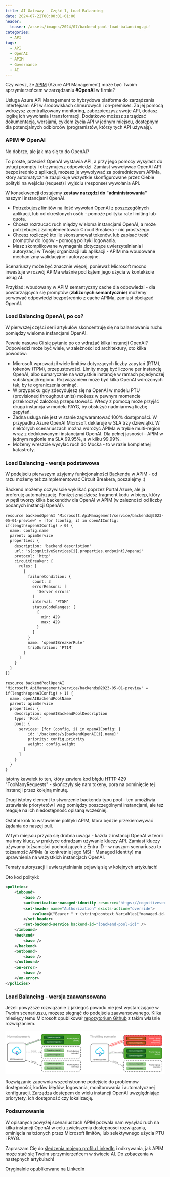 ```yaml
---
title: AI Gateway - Część 1, Load Balancing
date: 2024-07-22T00:00:01+01:00
header:
  teaser: /assets/images/2024/07/backend-pool-load-balancing.gif
categories:
  - API
tags:
  - API
  - OpenAI
  - APIM
  - Governance
  - AI
---
```


Czy wiesz, że [APIM](https://azure.microsoft.com/en-us/products/api-management/) (Azure API Management) może być Twoim sprzymierzeńcem w zarządzaniu **#OpenAI** w firmie?

Usługa Azure API Management to hybrydowa platforma do zarządzania interfejsami API w środowiskach chmurowych i on-premises. Za jej pomocą wdrożysz zcentralizowany monitoring, zabezpieczysz swoje API, dodasz logikę ich wywołania i transformacji. Dodatkowo możesz zarządzać dokumentacją, wersjami, cyklem życia API w jednym miejscu, dostępnym dla potencjalnych odbiorców (programistów, którzy tych API używają).

### APIM ❤️ OpenAI

No dobrze, ale jak ma się to do OpenAI?

To proste, przecież OpenAI wystawia API, a przy jego pomocy wysyłasz do usługi prompty i otrzymujesz odpowiedzi. Zamiast wywoływać OpenAI API bezpośrednio z aplikacji, możesz je wywoływać za pośrednictwem APIMa, który automatycznie zaaplikuje wszystkie skonfigurowane przez Ciebie polityki na wejściu (request) i wyjściu (response) wywołania API.

W konsekwencji dostajemy **zestaw narzędzi do "administrowania"** naszymi instancjami OpenAI.

- Potrzebujesz limitów na ilość wywołań OpenAI z poszczególnych aplikacji, lub od określonych osób - pomoże polityka rate limiting lub quota.
- Chcesz rozrzucać ruch między wieloma instancjami OpenAI, a może potrzebujesz zaimplementować Circuit Breakera - nic prostszego.
- Chcesz rozliczyć kto ile skonsumował tokenów, lub zapisać treść promptów do logów - pomogą polityki logowania.
- Masz skomplikowane wymagania dotyczące uwierzytelniania i autoryzacji w Twojej organizacji lub aplikacji - APIM ma wbudowane mechanizmy walidacyjne i autoryzacyjne.

Scenariuszy może być znacznie więcej, ponieważ Microsoft mocno inwestuje w rozwój APIMa właśnie pod kątem jego użycia w kontekście usług AI.

Przykład: wbudowany w APIM semantyczny cache dla odpowiedzi - dla powtarzających się promptów (**zbliżonych semantycznie**) możemy serwować odpowiedzi bezpośrednio z cache APIMa, zamiast obciążać OpenAI.

### Load Balancing OpenAI, po co?

W pierwszej części serii artykułów skoncentruję się na balansowaniu ruchu pomiędzy wieloma instancjami OpenAI.

Pewnie nasuwa Ci się pytanie po co wdrażać kilka instancji OpenAI? Odpowiedzi może być wiele, w zależności od architektury, oto kilka powodów:

- Microsoft wprowadził wiele limitów dotyczących liczby zapytań (RTM), tokenów (TPM), przepustowości. Limity mogą być liczone per instancję OpenAI, albo sumarycznie na wszystkie instancje w ramach pojedynczej subskrypcji/regionu. Rozwiązaniem może być kilka OpenAI wdrożonych tak, by te ograniczenia ominąć.
- W przypadku gdy zdecydujesz się na OpenAI w modelu PTU (provisioned throughput units) możesz w pewnym momencie przekroczyć założoną przepustowość. Wtedy z pomocą może przyjść druga instancja w modelu PAYG, by obsłużyć nadmiarową liczbę zapytań.
- Żadna usługa nie jest w stanie zagwarantować 100% dostępności. W przypadku Azure OpenAI Microsoft deklaruje w SLA trzy dziewiątki. W niektórych scenariuszach można wdrożyć APIMa w trybie multi-region wraz z dedykowanymi instancjami OpenAI. Dla pełnej jasności - APIM w jednym regionie ma SLA 99.95%, a w kilku 99.99%.
- Możemy wreszcie wysyłać ruch do Mocka - to w razie kompletnej katastrofy.

### Load Balancing - wersja podstawowa

W podejściu pierwszym użyjemy funkcjonalności [Backendu](https://learn.microsoft.com/en-us/azure/api-management/backends?tabs=bicep) w APIM - od razu możemy też zaimplementować Circuit Breakera, poszalejmy :)

Backend możemy oczywiście wyklikać poprzez Portal Azure, ale ja preferuję automatyzację. Poniżej znajdziesz fragment kodu w bicep, który w pętli tworzy kilka backendów dla OpenAI w APIM (w zależności od liczby podanych instancji OpenAI).

```bicep
resource backendOpenAI 'Microsoft.ApiManagement/service/backends@2023-05-01-preview' = [for (config, i) in openAIConfig: if(length(openAIConfig) > 0) {
  name: config.name
  parent: apimService
  properties: {
    description: 'backend description'
    url: '${cognitiveServices[i].properties.endpoint}/openai'
    protocol: 'http'
    circuitBreaker: {
      rules: [
        {
          failureCondition: {
            count: 3
            errorReasons: [
              'Server errors'
            ]
            interval: 'PT5M'
            statusCodeRanges: [
              {
                min: 429
                max: 429
              }
            ]
          }
          name: 'openAIBreakerRule'
          tripDuration: 'PT1M'
        }
      ]
    }
  }
}]

resource backendPoolOpenAI 'Microsoft.ApiManagement/service/backends@2023-05-01-preview' = if(length(openAIConfig) > 1) {
  name: openAIBackendPoolName
  parent: apimService
  properties: {
    description: openAIBackendPoolDescription
    type: 'Pool'
    pool: {
      services: [for (config, i) in openAIConfig: {
          id: '/backends/${backendOpenAI[i].name}'
          priority: config.priority
          weight: config.weight
        }
      ]
    }
  }
}
```

Istotny kawałek to ten, który zawiera kod błędu HTTP 429 "TooManyRequests" - skończyły się nam tokeny, pora na pominięcie tej instancji przez kolejną minutę.

Drugi istotny element to stworzenie backendu typu pool - ten umożliwia ustawianie priorytetów i wag pomiędzy poszczególnymi instancjami, ale też reaguje na ich niedostępność opisaną wcześniej.

Ostatni krok to wstawienie polityki APIM, która będzie przekierowywać żądania do naszej puli.

W tym miejscu przyda się drobna uwaga - każda z instancji OpenAI w teorii ma inny klucz, w praktyce odradzam używanie kluczy API. Zamiast kluczy używamy tożsamości pochodzących z Entra ID - w naszym scenariuszu to tożsamość APIMa (a konkretnie jego MSI - Managed Identity) ma uprawnienia na wszystkich instancjach OpenAI.

Tematy autoryzacji i uwierzytelniania pojawią się w kolejnych artykułach!

Oto kod polityki:

```xml
<policies>
    <inbound>
        <base />
        <authentication-managed-identity resource="https://cognitiveservices.azure.com" output-token-variable-name="managed-id-access-token" ignore-error="false" />
        <set-header name="Authorization" exists-action="override">
            <value>@("Bearer " + (string)context.Variables["managed-id-access-token"])</value>
        </set-header>
        <set-backend-service backend-id="{backend-pool-id}" />
    </inbound>
    <backend>
        <base />
    </backend>
    <outbound>
        <base />
    </outbound>
    <on-error>
        <base />
    </on-error>
</policies>
```

### Load Balancing - wersja zaawansowana

Jeżeli powyższe rozwiązanie z jakiegoś powodu nie jest wystarczające w Twoim scenariuszu, możesz siegnąć do podejścia zaawansowanego. Kilka miesięcy temu Microsoft opublikował [repozytorium Github](https://github.com/Azure-Samples/openai-apim-lb/) z takim właśnie rozwiązaniem.

![Zaawansowane balansowanie ruchu - Copyright (c) Microsoft Corporation.](/assets/images/2024/07/loadbalance.png)

Rozwiązanie zapewnia wszechstronne podejście do problemów dostępności, kodów błędów, logowania, monitorowania i automatycznej konfiguracji. Zarządza dostępem do wielu instancji OpenAI uwzględniając priorytety, ich dostępność czy lokalizację.

### Podsumowanie

W opisanych powyżej scenariuszach APIM pozwala nam wysyłać ruch na kilka instancji OpenAI w celu zwiększenia dostępności rozwiązania, ominięcia nałożonych przez Microsoft limitów, lub selektywnego użycia PTU i PAYG.

Zapraszam Cię do [śledzenia mojego profilu LinkedIn](https://www.linkedin.com/mynetwork/discovery-see-all/?usecase=PEOPLE_FOLLOWS&followMember=grabarz&lipi=urn%3Ali%3Apage%3Ad_flagship3_pulse_read%3B5bfxv3NiTsmQvQGhJ1SbkA%3D%3D) i odkrywania, jak APIM może stać się Twoim sprzymierzeńcem w świecie AI. Do zobaczenia w następnych artykułach!

Oryginalnie opublikowane na [LinkedIn](https://www.linkedin.com/pulse/ai-gateway-cz%C4%99%C5%9B%C4%87-1-load-balancing-marek-grabarz-vc4pf/)
